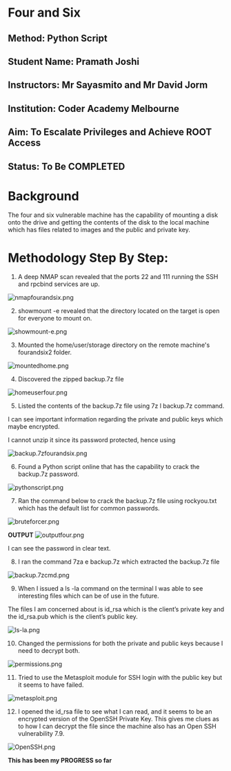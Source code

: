 #  Four and Six 
## Method: **Python Script**
## Student Name: **Pramath Joshi**
## Instructors: **Mr Sayasmito and Mr David Jorm**
## Institution: **Coder Academy Melbourne**
## Aim: To Escalate Privileges and Achieve ROOT Access
## Status: **To Be COMPLETED**

# Background

The four and six vulnerable machine has the capability of mounting a disk onto the drive and getting the contents of the disk to the local machine which has files related to images and the public and private key. 

# Methodology Step By Step:

1. A deep NMAP scan revealed that the ports 22 and 111 running the SSH and rpcbind services are up. 

![nmapfourandsix.png](./Images/nmapfourandsix.png)

2. showmount -e revealed that the directory located on the target is open for everyone to mount on.

![showmount-e.png](./Images/showmount-e.png)

3. Mounted the home/user/storage directory on the remote machine's fourandsix2 folder. 

![mountedhome.png](./Images/mountedhome.png)

4. Discovered the zipped backup.7z file 

![homeuserfour.png](./Images/homeuserfour.png)


5. Listed the contents of the backup.7z file using 7z l backup.7z command. 

I can see important information regarding the private and public keys which maybe encrypted.

I cannot unzip it since its password protected, hence using 

![backup.7zfourandsix.png](./Images/backup.7zfourandsix.png)

6. Found a Python script online that has the capability to crack the backup.7z password.

![pythonscript.png](./Images/pythonscript.png)

7. Ran the command below to crack the backup.7z file using rockyou.txt which has the default list for common passwords.

![bruteforcer.png](./Images/bruteforcer.png)

**OUTPUT**
![outputfour.png](./Images/outputfour.png)

I can see the password in clear text.

8. I ran the command 7za e backup.7z which extracted the backup.7z file

![backup.7zcmd.png](./Images/backup.7zcmd.png)

9. When I issued a ls -la command on the terminal I was able to see interesting files which can be of use in the future.

The files I am concerned about is id_rsa which is the client’s private key and the id_rsa.pub which is the client’s public key.

![ls-la.png](./Images/ls-la.png)

10. Changed the permissions for both the private and public keys because I need to decrypt both. 

![permissions.png](./Images/permissions.png)

11. Tried to use the Metasploit module for SSH login with the public key but it seems to have failed.

![metasploit.png](./Images/metasploit.png)

12. I opened the id_rsa file to see what I can read, and it seems to be an encrypted version of the OpenSSH Private Key. This gives me clues as to how I can decrypt the file since the machine also has an Open SSH vulnerability 7.9. 

![OpenSSH.png](./Images/OpenSSH.png)

**This has been my PROGRESS so far**








